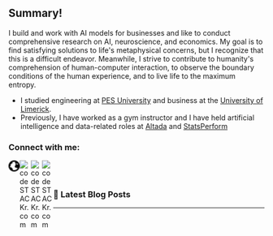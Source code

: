 ## Summary!

<!---[![Website](https://img.shields.io/website?label=codeSTACKr.com&style=for-the-badge&url=https%3A%2F%2Fcodestackr.com)](https://codestackr.com)-->
<!---[![Twitter Follow](https://img.shields.io/twitter/follow/codeSTACKr?color=1DA1F2&logo=twitter&style=for-the-badge)](https://twitter.com/intent/follow?original_referer=https%3A%2F%2Fgithub.com%2FcodeSTACKr&screen_name=codeSTACKr)-->

I build and work with AI models for businesses and like to conduct comprehensive research on AI, neuroscience, and economics. My goal is to find satisfying solutions to life's metaphysical concerns, but I recognize that this is a difficult endeavor. Meanwhile, I strive to contribute to humanity's comprehension of human-computer interaction, to observe the boundary conditions of the human experience, and to live life to the maximum entropy.

- I studied engineering at [PES University](https://pes.edu/) and business at the [University of Limerick](https://www.ul.ie/).
- Previously, I have worked as a gym instructor and I have held artificial intelligence and data-related roles at [Altada](https://www.altada.com/) and [StatsPerform](https://www.statsperform.com/)
### Connect with me:

[<img align="left" alt="codeSTACKr.com" width="22px" src="https://raw.githubusercontent.com/iconic/open-iconic/master/svg/globe.svg" />][website]
[<img align="left" alt="codeSTACKr.com" width="22px" src="https://cdn.jsdelivr.net/npm/simple-icons@v3/icons/linkedin.svg" />][linkedin]
[<img align="left" alt="codeSTACKr.com" width="22px" src="https://cdn.jsdelivr.net/npm/simple-icons@v3/icons/instagram.svg" />][instagram]
[<img align="left" alt="codeSTACKr.com" width="22px" src="https://cdn.jsdelivr.net/npm/simple-icons@v3/icons/twitter.svg" />][twitter]
<br />
<br />

### 📕 Latest Blog Posts
<!--START_SECTION:feed-->
<!--END_SECTION:feed-->
---

[website]: https://zybermonk.github.io/
[instagram]: https://www.instagram.com/zybermonk/
[linkedin]: https://www.linkedin.com/in/mohanramesh/
[twitter]: https://twitter.com/zybermonk/
